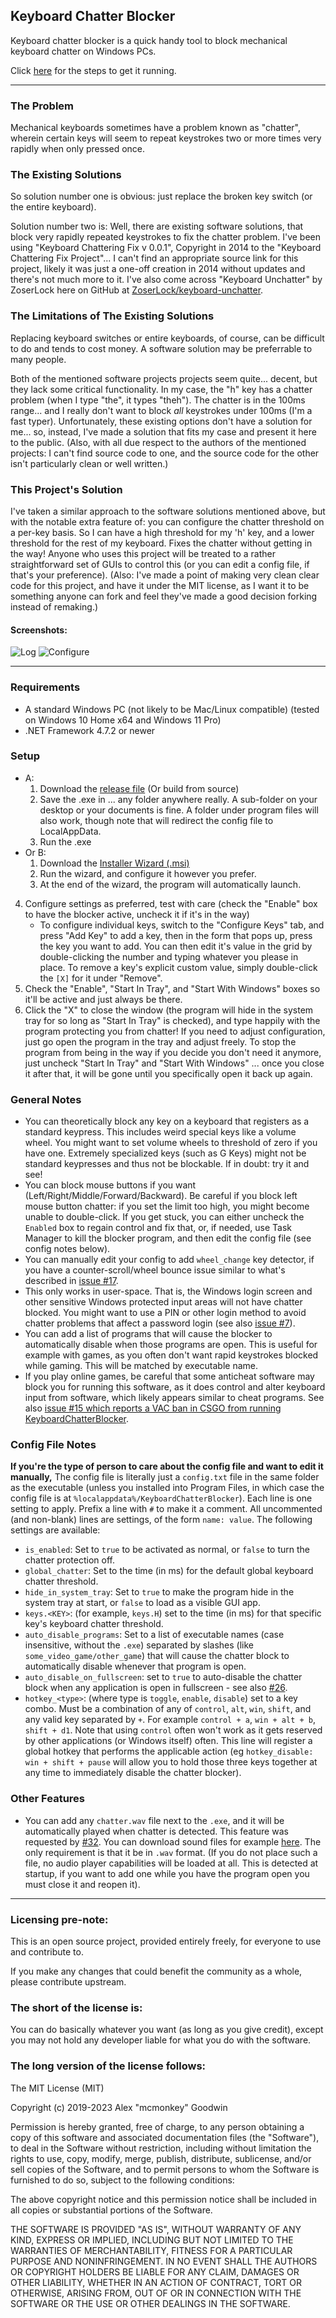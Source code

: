 Keyboard Chatter Blocker
------------------------

Keyboard chatter blocker is a quick handy tool to block mechanical keyboard chatter on Windows PCs.

Click [here](#setup) for the steps to get it running.

---

### The Problem

Mechanical keyboards sometimes have a problem known as "chatter", wherein certain keys will seem to repeat keystrokes two or more times very rapidly when only pressed once.

### The Existing Solutions

So solution number one is obvious: just replace the broken key switch (or the entire keyboard).

Solution number two is: Well, there are existing software solutions, that block very rapidly repeated keystrokes to fix the chatter problem. I've been using "Keyboard Chattering Fix v 0.0.1", Copyright in 2014 to the "Keyboard Chattering Fix Project"... I can't find an appropriate source link for this project, likely it was just a one-off creation in 2014 without updates and there's not much more to it. I've also come across "Keyboard Unchatter" by ZoserLock here on GitHub at [ZoserLock/keyboard-unchatter](https://github.com/ZoserLock/keyboard-unchatter).

### The Limitations of The Existing Solutions

Replacing keyboard switches or entire keyboards, of course, can be difficult to do and tends to cost money. A software solution may be preferrable to many people.

 Both of the mentioned software projects projects seem quite... decent, but they lack some critical functionality. In my case, the "h" key has a chatter problem (when I type "the", it types "theh"). The chatter is in the 100ms range... and I really don't want to block *all* keystrokes under 100ms (I'm a fast typer). Unfortunately, these existing options don't have a solution for me... so, instead, I've made a solution that fits my case and present it here to the public. (Also, with all due respect to the authors of the mentioned projects: I can't find source code to one, and the source code for the other isn't particularly clean or well written.)

### This Project's Solution

I've taken a similar approach to the software solutions mentioned above, but with the notable extra feature of: you can configure the chatter threshold on a per-key basis. So I can have a high threshold for my 'h' key, and a lower threshold for the rest of my keyboard. Fixes the chatter without getting in the way! Anyone who uses this project will be treated to a rather straightforward set of GUIs to control this (or you can edit a config file, if that's your preference). (Also: I've made a point of making very clean clear code for this project, and have it under the MIT license, as I want it to be something anyone can fork and feel they've made a good decision forking instead of remaking.)

#### Screenshots:

![Log](images/screenshot01.png)
![Configure](images/screenshot02.png)

---

### Requirements

- A standard Windows PC (not likely to be Mac/Linux compatible) (tested on Windows 10 Home x64 and Windows 11 Pro)
- .NET Framework 4.7.2 or newer

### Setup

- A:
    1. Download the [release file](https://github.com/mcmonkeyprojects/KeyboardChatterBlocker/releases) (Or build from source)
    2. Save the .exe in ... any folder anywhere really. A sub-folder on your desktop or your documents is fine. A folder under program files will also work, though note that will redirect the config file to LocalAppData.
    3. Run the .exe
- Or B:
    1. Download the [Installer Wizard (.msi)](https://github.com/mcmonkeyprojects/KeyboardChatterBlocker/releases)
    2. Run the wizard, and configure it however you prefer.
    3. At the end of the wizard, the program will automatically launch.
4. Configure settings as preferred, test with care (check the "Enable" box to have the blocker active, uncheck it if it's in the way)
    - To configure individual keys, switch to the "Configure Keys" tab, and press "Add Key" to add a key, then in the form that pops up, press the key you want to add. You can then edit it's value in the grid by double-clicking the number and typing whatever you please in place. To remove a key's explicit custom value, simply double-click the `[X]` for it under "Remove".
5. Check the "Enable", "Start In Tray", and "Start With Windows" boxes so it'll be active and just always be there.
6. Click the "X" to close the window (the program will hide in the system tray for so long as "Start In Tray" is checked), and type happily with the program protecting you from chatter! If you need to adjust configuration, just go open the program in the tray and adjust freely. To stop the program from being in the way if you decide you don't need it anymore, just uncheck "Start In Tray" and "Start With Windows" ... once you close it after that, it will be gone until you specifically open it back up again.

### General Notes

- You can theoretically block any key on a keyboard that registers as a standard keypress. This includes weird special keys like a volume wheel. You might want to set volume wheels to threshold of zero if you have one. Extremely specialized keys (such as G Keys) might not be standard keypresses and thus not be blockable. If in doubt: try it and see!
- You can block mouse buttons if you want (Left/Right/Middle/Forward/Backward). Be careful if you block left mouse button chatter: if you set the limit too high, you might become unable to double-click. If you get stuck, you can either uncheck the `Enabled` box to regain control and fix that, or, if needed, use Task Manager to kill the blocker program, and then edit the config file (see config notes below).
- You can manually edit your config to add `wheel_change` key detector, if you have a counter-scroll/wheel bounce issue similar to what's described in [issue #17](https://github.com/mcmonkeyprojects/KeyboardChatterBlocker/issues/17).
- This only works in user-space. That is, the Windows login screen and other sensitive Windows protected input areas will not have chatter blocked. You might want to use a PIN or other login method to avoid chatter problems that affect a password login (see also [issue #7](https://github.com/mcmonkeyprojects/KeyboardChatterBlocker/issues/7)).
- You can add a list of programs that will cause the blocker to automatically disable when those programs are open. This is useful for example with games, as you often don't want rapid keystrokes blocked while gaming. This will be matched by executable name.
- If you play online games, be careful that some anticheat software may block you for running this software, as it does control and alter keyboard input from software, which likely appears similar to cheat programs. See also [issue #15 which reports a VAC ban in CSGO from running KeyboardChatterBlocker](https://github.com/mcmonkeyprojects/KeyboardChatterBlocker/issues/15).

### Config File Notes

**If you're the type of person to care about the config file and want to edit it manually,** The config file is literally just a `config.txt` file in the same folder as the executable (unless you installed into Program Files, in which case the config file is at `%localappdata%/KeyboardChatterBlocker`). Each line is one setting to apply. Prefix a line with `#` to make it a comment. All uncommented (and non-blank) lines are settings, of the form `name: value`. The following settings are available:
- `is_enabled`: Set to `true` to be activated as normal, or `false` to turn the chatter protection off.
- `global_chatter`: Set to the time (in ms) for the default global keyboard chatter threshold.
- `hide_in_system_tray`: Set to `true` to make the program hide in the system tray at start, or `false` to load as a visible GUI app.
- `keys.<KEY>`: (for example, `keys.H`) set to the time (in ms) for that specific key's keyboard chatter threshold.
- `auto_disable_programs`: Set to a list of executable names (case insensitive, without the `.exe`) separated by slashes (like `some_video_game/other_game`) that will cause the chatter block to automatically disable whenever that program is open.
- `auto_disable_on_fullscreen`: set to `true` to auto-disable the chatter block when any application is open in fullscreen - see also [#26](https://github.com/mcmonkeyprojects/KeyboardChatterBlocker/issues/26).
- `hotkey_<type>`: (where type is `toggle`, `enable`, `disable`) set to a key combo. Must be a combination of any of `control`, `alt`, `win`, `shift`, and any valid key separated by `+`. For example `control + a`, `win + alt + b`, `shift + d1`. Note that using `control` often won't work as it gets reserved by other applications (or Windows itself) often. This line will register a global hotkey that performs the applicable action (eg `hotkey_disable: win + shift + pause` will allow you to hold those three keys together at any time to immediately disable the chatter blocker).

### Other Features

- You can add any `chatter.wav` file next to the `.exe`, and it will be automatically played when chatter is detected. This feature was requested by [#32](https://github.com/mcmonkeyprojects/KeyboardChatterBlocker/issues/32). You can download sound files for example [here](https://bigsoundbank.com/search?q=notification). The only requirement is that it be in `.wav` format. (If you do not place such a file, no audio player capabilities will be loaded at all. This is detected at startup, if you want to add one while you have the program open you must close it and reopen it).

---

### Licensing pre-note:

This is an open source project, provided entirely freely, for everyone to use and contribute to.

If you make any changes that could benefit the community as a whole, please contribute upstream.

### The short of the license is:

You can do basically whatever you want (as long as you give credit), except you may not hold any developer liable for what you do with the software.

### The long version of the license follows:

The MIT License (MIT)

Copyright (c) 2019-2023 Alex "mcmonkey" Goodwin

Permission is hereby granted, free of charge, to any person obtaining a copy
of this software and associated documentation files (the "Software"), to deal
in the Software without restriction, including without limitation the rights
to use, copy, modify, merge, publish, distribute, sublicense, and/or sell
copies of the Software, and to permit persons to whom the Software is
furnished to do so, subject to the following conditions:

The above copyright notice and this permission notice shall be included in all
copies or substantial portions of the Software.

THE SOFTWARE IS PROVIDED "AS IS", WITHOUT WARRANTY OF ANY KIND, EXPRESS OR
IMPLIED, INCLUDING BUT NOT LIMITED TO THE WARRANTIES OF MERCHANTABILITY,
FITNESS FOR A PARTICULAR PURPOSE AND NONINFRINGEMENT. IN NO EVENT SHALL THE
AUTHORS OR COPYRIGHT HOLDERS BE LIABLE FOR ANY CLAIM, DAMAGES OR OTHER
LIABILITY, WHETHER IN AN ACTION OF CONTRACT, TORT OR OTHERWISE, ARISING FROM,
OUT OF OR IN CONNECTION WITH THE SOFTWARE OR THE USE OR OTHER DEALINGS IN THE
SOFTWARE.
